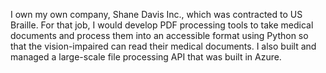 I own my own company, Shane Davis Inc., which was contracted to US Braille. 
For that job, I would develop PDF processing tools to take medical documents and process them into an accessible format using Python so that the vision-impaired can read their medical documents. 
I also built and managed a large-scale file processing API that was built in Azure.
